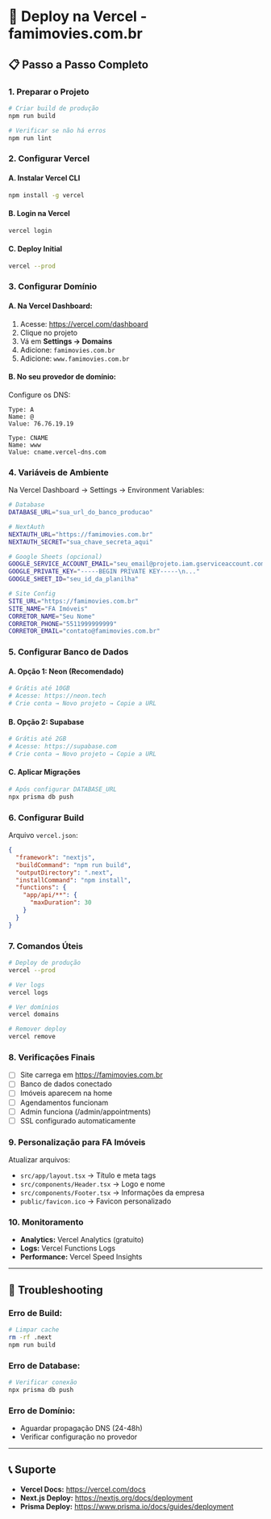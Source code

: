 # 🚀 Deploy na Vercel - famimovies.com.br

## 📋 Passo a Passo Completo

### 1. **Preparar o Projeto**

```bash
# Criar build de produção
npm run build

# Verificar se não há erros
npm run lint
```

### 2. **Configurar Vercel**

#### A. **Instalar Vercel CLI**
```bash
npm install -g vercel
```

#### B. **Login na Vercel**
```bash
vercel login
```

#### C. **Deploy Initial**
```bash
vercel --prod
```

### 3. **Configurar Domínio**

#### A. **Na Vercel Dashboard:**
1. Acesse: https://vercel.com/dashboard
2. Clique no projeto
3. Vá em **Settings → Domains**
4. Adicione: `famimovies.com.br`
5. Adicione: `www.famimovies.com.br`

#### B. **No seu provedor de domínio:**
Configure os DNS:
```
Type: A
Name: @
Value: 76.76.19.19

Type: CNAME
Name: www
Value: cname.vercel-dns.com
```

### 4. **Variáveis de Ambiente**

Na Vercel Dashboard → Settings → Environment Variables:

```bash
# Database
DATABASE_URL="sua_url_do_banco_producao"

# NextAuth
NEXTAUTH_URL="https://famimovies.com.br"
NEXTAUTH_SECRET="sua_chave_secreta_aqui"

# Google Sheets (opcional)
GOOGLE_SERVICE_ACCOUNT_EMAIL="seu_email@projeto.iam.gserviceaccount.com"
GOOGLE_PRIVATE_KEY="-----BEGIN PRIVATE KEY-----\n..."
GOOGLE_SHEET_ID="seu_id_da_planilha"

# Site Config
SITE_URL="https://famimovies.com.br"
SITE_NAME="FA Imóveis"
CORRETOR_NAME="Seu Nome"
CORRETOR_PHONE="5511999999999"
CORRETOR_EMAIL="contato@famimovies.com.br"
```

### 5. **Configurar Banco de Dados**

#### A. **Opção 1: Neon (Recomendado)**
```bash
# Grátis até 10GB
# Acesse: https://neon.tech
# Crie conta → Novo projeto → Copie a URL
```

#### B. **Opção 2: Supabase**
```bash
# Grátis até 2GB
# Acesse: https://supabase.com
# Crie conta → Novo projeto → Copie a URL
```

#### C. **Aplicar Migrações**
```bash
# Após configurar DATABASE_URL
npx prisma db push
```

### 6. **Configurar Build**

Arquivo `vercel.json`:
```json
{
  "framework": "nextjs",
  "buildCommand": "npm run build",
  "outputDirectory": ".next",
  "installCommand": "npm install",
  "functions": {
    "app/api/**": {
      "maxDuration": 30
    }
  }
}
```

### 7. **Comandos Úteis**

```bash
# Deploy de produção
vercel --prod

# Ver logs
vercel logs

# Ver domínios
vercel domains

# Remover deploy
vercel remove
```

### 8. **Verificações Finais**

- [ ] Site carrega em https://famimovies.com.br
- [ ] Banco de dados conectado
- [ ] Imóveis aparecem na home
- [ ] Agendamentos funcionam
- [ ] Admin funciona (/admin/appointments)
- [ ] SSL configurado automaticamente

### 9. **Personalização para FA Imóveis**

Atualizar arquivos:
- `src/app/layout.tsx` → Título e meta tags
- `src/components/Header.tsx` → Logo e nome
- `src/components/Footer.tsx` → Informações da empresa
- `public/favicon.ico` → Favicon personalizado

### 10. **Monitoramento**

- **Analytics:** Vercel Analytics (gratuito)
- **Logs:** Vercel Functions Logs
- **Performance:** Vercel Speed Insights

---

## 🔧 Troubleshooting

### Erro de Build:
```bash
# Limpar cache
rm -rf .next
npm run build
```

### Erro de Database:
```bash
# Verificar conexão
npx prisma db push
```

### Erro de Domínio:
- Aguardar propagação DNS (24-48h)
- Verificar configuração no provedor

---

## 📞 Suporte

- **Vercel Docs:** https://vercel.com/docs
- **Next.js Deploy:** https://nextjs.org/docs/deployment
- **Prisma Deploy:** https://www.prisma.io/docs/guides/deployment